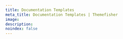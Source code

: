 ```yaml
---
title: Documentation Templates
meta_title: Documentation Templates | Themefisher
image:
description:
noindex: false
---
```

